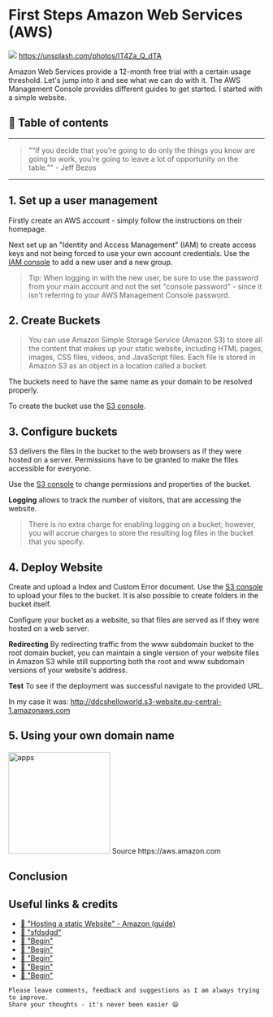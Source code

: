 # First Steps Amazon Web Services (AWS)

[<img src="https://images.unsplash.com/reserve/wBE2ADjQzK2ubCBMiy7T_DSC_0285.JPG?dpr=2&auto=format&fit=crop&w=767&h=511&q=80&cs=tinysrgb&crop=">](https://unsplash.com/photos/IT4Za_Q_dTA) https://unsplash.com/photos/IT4Za_Q_dTA

Amazon Web Services provide a 12-month free trial with a certain usage threshold. Let's jump into it and see what we can do with it.
The AWS Management Console provides different guides to get started. I started with a simple website.



## 📄 Table of contents



---

>"“If you decide that you’re going to do only the things you know are going to work, you’re going to leave a lot of opportunity on the table.”" - Jeff Bezos

---


## 1. Set up a user management
Firstly create an AWS account - simply follow the instructions on their homepage.

Next set up an "Identity and Access Management" (IAM) to create access keys and not being forced to use your own account credentials.
Use the [IAM console](https://console.aws.amazon.com/iam/) to add a new user and a new group.

>Tip: When logging in with the new user, be sure to use the password from your main account and not the set "console password" - since it isn't referring to your AWS Management Console password.

## 2. Create Buckets

>You can use Amazon Simple Storage Service (Amazon S3) to store all the content that makes up your static website, including HTML pages, images, CSS files, videos, and JavaScript files. Each file is stored in Amazon S3 as an object in a location called a bucket.

The buckets need to have the same name as your domain to be resolved properly.

To create the bucket use the [S3 console](https://console.aws.amazon.com/s3/).

## 3. Configure buckets
S3 delivers the files in the bucket to the web browsers as if they were hosted on a server. Permissions have to be granted to make the files accessible for everyone.

Use the [S3 console](https://console.aws.amazon.com/s3/) to change permissions and properties of the bucket.

**Logging** allows to track the number of visitors, that are accessing the website.
>There is no extra charge for enabling logging on a bucket; however, you will accrue charges to store the resulting log files in the bucket that you specify.

## 4. Deploy Website

Create and upload a Index and Custom Error document.
Use the [S3 console](https://console.aws.amazon.com/s3/) to upload your files to the bucket.
It is also possible to create folders in the bucket itself.

Configure your bucket as a website, so that files are served as if they were hosted on a web server.

**Redirecting**
By redirecting traffic from the www subdomain bucket to the root domain bucket, you can maintain a single version of your website files in Amazon S3 while still supporting both the root and www subdomain versions of your website's address.

**Test**
To see if the deployment was successful navigate to the provided URL.

In my case it was: http://ddcshelloworld.s3-website.eu-central-1.amazonaws.com

## 5. Using your own domain name








####


<img src="https://media.amazonwebservices.com/blog/2007/big_pbaws_logo_300px.jpg" alt="apps" height="200"/>
Source https://aws.amazon.com

## Conclusion





## Useful links & credits
- [📄 "Hosting a static Website" - Amazon (guide)](https://aws.amazon.com/de/getting-started/projects/host-static-website/?c_1)
- [📄 "sfdsdgd"](afgafgadgads)
- [📄 "Begin"](afgafgadgads)
- [📄 "Begin"](afgafgadgads)
- [📄 "Begin"](afgafgadgads)
- [📄 "Begin"](afgafgadgads)
- [📄 "Begin"](afgafgadgads)

```
Please leave comments, feedback and suggestions as I am always trying to improve.
Share your thoughts - it's never been easier 😄
```

<!-- Written by Daniel Deutsch (deudan1010@gmail.com) -->
